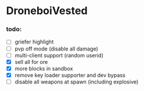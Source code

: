 # DroneboiVested

### todo:
- [ ] griefer highlight
- [ ] pvp off mode (disable all damage)
- [ ] multi-client support (random userid)
- [X] sell all for ore
- [X] more blocks in sandbox
- [X] remove key loader supporter and dev bypass
- [ ] disable all weapons at spawn (including explosive)
